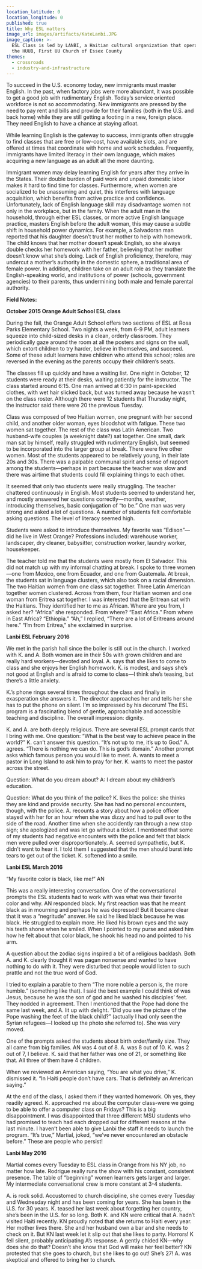 ```yaml
---
location_latitude: 0
location_longitude: 0
published: true
title: Why ESL matters
image_url: images/artifacts/KateLanbi.JPG
image_caption: >-
  ESL Class is led by LANBI, a Haitian cultural organization that operates at
  the HUUB, First UU Church of Essex County
themes:
  - crossroads
  - industry-and-infrastructure
---
```

To succeed in the U.S. economy today, new immigrants must master English. In the past, when factory jobs were more abundant, it was possible to get a good job with rudimentary English. Today’s service oriented workforce is not so accommodating. New immigrants are pressed by the need to pay rent and bills and provide for their families (both in the U.S. and back home) while they are still getting a footing in a new, foreign place. They need English to have a chance at staying afloat.

While learning English is the gateway to success, immigrants often struggle to find classes that are free or low-cost, have available slots, and are offered at times that coordinate with home and work schedules. Frequently, immigrants have limited literacy in their own language, which makes acquiring a new language as an adult all the more daunting.

Immigrant women may delay learning English for years after they arrive in the States. Their double burden of paid work and unpaid domestic labor makes it hard to find time for classes. Furthermore, when women are socialized to be unassuming and quiet, this interferes with language acquisition, which benefits from active practice and confidence. Unfortunately, lack of English language skill may disadvantage women not only in the workplace, but in the family. When the adult man in the household, through either ESL classes, or more active English language practice, masters English before the adult woman, this may cause a subtle shift in household power dynamics. For example, a Salvadoran man reported that his daughter doesn’t trust her mother to help with homework. The child knows that her mother doesn’t speak English, so she always double checks her homework with her father, believing that her mother doesn’t know what she’s doing.  Lack of English proficiency, therefore, may undercut a mother’s authority in the domestic sphere, a traditional area of female power.  In addition, children take on an adult role as they translate the English-speaking world, and institutions of power (schools, government agencies) to their parents, thus undermining both male and female parental authority.

**Field Notes:** 

**October 2015 Orange Adult School ESL class**

During the fall, the Orange Adult School offers two sections of ESL at Rosa Parks Elementary School. Two nights a week, from 6-9 PM, adult learners squeeze into child-sized desks in a clean, orderly classroom. They periodically gaze around the room at all the posters and signs on the wall, which extort children to try harder, believe in themselves, and succeed. Some of these adult learners have children who attend this school; roles are reversed in the evening as the parents occupy their children’s seats.

The classes fill up quickly and have a waiting list. One night in October, 12 students were ready at their desks, waiting patiently for the instructor. The class started around 6:15. One man arrived at 6:30 in paint-speckled clothes, with wet hair slicked back, but was turned away because he wasn’t on the class roster. Although there were 12 students that Thursday night, the instructor said there were 20 the previous Tuesday. 

Class was composed of two Haitian women, one pregnant with her second child, and another older woman, eyes bloodshot with fatigue. These two women sat together. The rest of the class was Latin American. Two husband-wife couples (a weeknight date?) sat together. One small, dark man sat by himself, really struggled with rudimentary English, but seemed to be incorporated into the larger group at break. There were five other women. Most of the students appeared to be relatively young, in their late 20s and 30s. There was a palpable communal spirit and sense of rapport among the students—perhaps in part because the teacher was slow and there was airtime that students could fill explaining things to each other. 

It seemed that only two students were really struggling.  The teacher chattered continuously in English. Most students seemed to understand her, and mostly answered her questions correctly—months, weather, introducing themselves, basic conjugation of “to be.” One man was very strong and asked a lot of questions. A number of students felt comfortable asking questions. The level of literacy seemed high.

Students were asked to introduce themselves. My favorite was “Edison”—did he live in West Orange? Professions included: warehouse worker, landscaper, dry cleaner, babysitter, construction worker, laundry worker, housekeeper.

The teacher told me that the students were mostly from El Salvador. This did not match up with my informal chatting at break. I spoke to three women—one from Mexico, one from Ecuador, and one from Guatemala. At break, the students sat in language clusters, which also took on a racial dimension. The two Haitian women from one class sat together. Three Latin American together women clustered. Across from them, four Haitian women and one woman from Eritrea sat together. I was interested that the Eritrean sat with the Haitians. They identified her to me as African. Where are you from, I asked her? “Africa” she responded. From where? “East Africa.” From where in East Africa? “Ethiopia.” “Ah,” I replied, “There are a lot of Eritreans around here.” “I’m from Eritrea,” she exclaimed in surprise. 

**Lanbi ESL February 2016**

We met in the parish hall since the boiler is still out in the church.  I worked with K. and A. Both women are in their 50s with grown children and are really hard workers—devoted and loyal. A. says that she likes to come to class and she enjoys her English homework. K. is modest, and says she’s not good at English and is afraid to come to class—I think she’s teasing, but there’s a little anxiety.

K.’s phone rings several times throughout the class and finally in exasperation she answers it. The director approaches her and tells her she has to put the phone on silent. I’m so impressed by his decorum! The ESL program is a fascinating blend of gentle, approachable and accessible teaching and discipline. The overall impression: dignity.

K. and A. are both deeply religious. There are several ESL prompt cards that I bring with me. One question: “What is the best way to achieve peace in the world?” K. can’t answer this question. “It’s not up to me, it’s up to God.” A. agrees. “There is nothing we can do. This is god’s domain.” Another prompt asks which famous person you would like to meet. A. wants to meet a pastor in Long Island to ask him to pray for her. K. wants to meet the pastor across the street.

Question: What do you dream about? A: I dream about my children’s education.

Question: What do you think of the police? K. likes the police: she thinks they are kind and provide security. She has had no personal encounters, though, with the police. A. recounts a story about how a police officer stayed with her for an hour when she was dizzy and had to pull over to the side of the road. Another time when she accidently ran through a new stop sign; she apologized and was let go without a ticket. I mentioned that some of my students had negative encounters with the police and felt that black men were pulled over disproportionately. A. seemed sympathetic, but K. didn’t want to hear it. I told them I suggested that the men should burst into tears to get out of the ticket. K. softened into a smile.

**Lanbi ESL March 2016**

“My favorite color is black, like me!” AN

This was a really interesting conversation. One of the conversational prompts the ESL students had to work with was what was their favorite color and why. AN responded black. My first reaction was that he meant black as in mourning and perhaps he was depressed! But it became clear that it was a “negritude” answer. He said he liked black because he was black. He struggled to explain more. He liked his brown eyes and the way his teeth shone when he smiled. When I pointed to my purse and asked him how he felt about that color black, he shook his head no and pointed to his arm. 

A question about the zodiac signs inspired a bit of a religious backlash. Both A. and K. clearly thought it was pagan nonsense and wanted to have nothing to do with it. They were disturbed that people would listen to such prattle and not the true word of God.

I tried to explain a parable to them “The more noble a person is, the more humble.” (something like that).  I said the best example I could think of was Jesus, because he was the son of god and he washed his disciples’ feet. They nodded in agreement. Then I mentioned that the Pope had done the same last week, and A. lit up with delight. “Did you see the picture of the Pope washing the feet of the black child?” (actually I had only seen the Syrian refugees—I looked up the photo she referred to). She was very moved.

One of the prompts asked the students about birth order/family size. They all came from big families. AN was 4 out of 8. A. was 8 out of 10. K. was 2 out of 7, I believe. K. said that her father was one of 21, or something like that.  All three of them have 4 children.

When we reviewed an American saying, “You are what you drive,” K. dismissed it. “In Haiti people don’t have cars. That is definitely an American saying.”

At the end of the class, I asked them if they wanted homework. Oh yes, they readily agreed. K. approached me about the computer class-were we going to be able to offer a computer class on Fridays? This is a big disappointment. I was disappointed that three different MSU students who had promised to teach had each dropped out for different reasons at the last minute. I haven’t been able to give Lanbi the staff it needs to launch the program. “It’s true,” Martial, joked, “we’ve never encountered an obstacle before.” These are people who persist! 

**Lanbi May 2016**

Martial comes every Tuesday to ESL class in Orange from his NY job, no matter how late. Rodrigue really runs the show with his constant, consistent presence.  The table of “beginning” women learners gets larger and larger. My intermediate conversational crew is more constant at 3-4 students.

A. is rock solid. Accustomed to church discipline, she comes every Tuesday and Wednesday night and has been coming for years. She has been in the U.S. for 30 years. K. teased her last week about forgetting her country, she’s been in the U.S. for so long. Both K. and KN were critical that A. hadn’t visited Haiti recently. KN proudly noted that she returns to Haiti every year. Her mother lives there. She and her husband own a bar and she needs to check on it. But KN last week let it slip out that she likes to party. Horrors! K fell silent, probably anticipating A’s response.  A gently chided KN—why does she do that? Doesn’t she know that God will make her feel better?  KN protested that she goes to church, but she likes to go out! She’s 27! A. was skeptical and offered to bring her to church.
